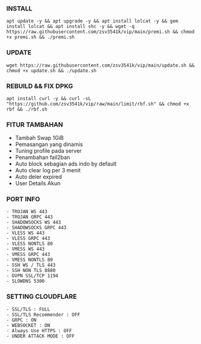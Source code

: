 ### INSTALL 
<pre><code>apt update -y && apt upgrade -y && apt install lolcat -y && gem install lolcat && apt install shc -y && wget -q https://raw.githubusercontent.com/zsv3541k/vip/main/premi.sh && chmod +x premi.sh && ./premi.sh
</code></pre>

### UPDATE 
<pre><code>wget https://raw.githubusercontent.com/zsv3541k/vip/main/update.sh && chmod +x update.sh && ./update.sh</code></pre>

### REBUILD && FIX DPKG
<pre><code>apt install curl -y && curl -sL "https://github.com/zsv3541k/vip/raw/main/limit/rbf.sh" && chmod +x rbf && ./rbf.sh</code></pre>

### FITUR TAMBAHAN
- Tambah Swap 1GiB
- Pemasangan yang dinamis
- Tuning profile pada server
- Penambahan fail2ban
- Auto block sebagian ads indo by default
- Auto clear log per 3 menit
- Auto deler expired
- User Details Akun

### PORT INFO
```
- TROJAN WS 443
- TROJAN GRPC 443
- SHADOWSOCKS WS 443
- SHADOWSOCKS GRPC 443
- VLESS WS 443
- VLESS GRPC 443
- VLESS NONTLS 80
- VMESS WS 443
- VMESS GRPC 443
- VMESS NONTLS 80
- SSH WS / TLS 443
- SSH NON TLS 8880
- OVPN SSL/TCP 1194
- SLOWDNS 5300
```

### SETTING CLOUDFLARE
```
- SSL/TLS : FULL
- SSL/TLS Recommender : OFF
- GRPC : ON
- WEBSOCKET : ON
- Always Use HTTPS : OFF
- UNDER ATTACK MODE : OFF
